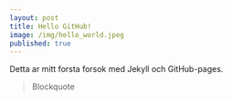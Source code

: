 ```yaml
---
layout: post
title: Hello GitHub!
image: /img/hello_world.jpeg
published: true
---
```


Detta ar mitt forsta forsok med Jekyll och GitHub-pages.

> Blockquote